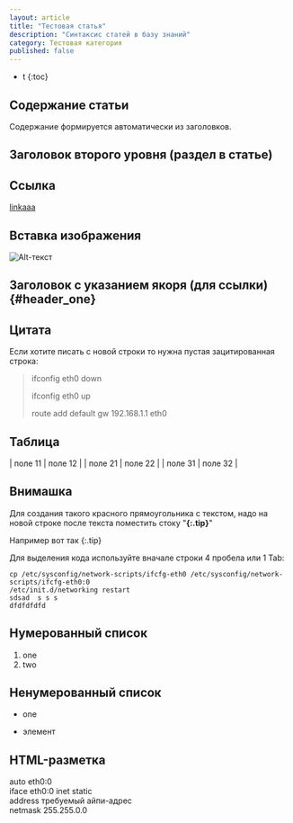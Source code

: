```yaml
---
layout: article
title: "Тестовая статья"
description: "Синтаксис статей в базу знаний"
category: Тестовая категория
published: false
---
```


* t
{:toc}


   
Содержание статьи
-----------------

Содержание формируется автоматически из заголовков.



Заголовок второго уровня (раздел в статье)
------------------------------------------


Ссылка
------
[linkaaa](http://qqqq.ru)


Вставка изображения
-------------------
![Alt-текст](/images/create_vps/create_server.png "Заголовок изображения")



Заголовок с указанием якоря (для ссылки) {#header_one}
-------------------------------------------------------

Цитата
------
Если хотите писать с новой строки то нужна пустая зацитированная строка:

> ifconfig eth0 down
>
> ifconfig eth0 up
>
> route add default gw 192.168.1.1 eth0


Таблица
-------

| поле 11 | поле 12 |
| поле 21 | поле 22 |
| поле 31 | поле 32 |


Внимашка
--------

Для создания такого красного прямоугольника с текстом, надо на новой строке после текста поместить стоку "__{:.tip}__"

Например вот так
{:.tip}

Для выделения кода используйте вначале строки 4 пробела или 1 Tab:

	cp /etc/sysconfig/network-scripts/ifcfg-eth0 /etc/sysconfig/network-scripts/ifcfg-eth0:0
	/etc/init.d/networking restart
	sdsad  s s s 
	dfdfdfdfd


Нумерованный список
-------------------
1. one
2. two

Ненумерованный список
---------------------
- one
+ элемент

HTML-разметка
--------------
<p class="listing">auto eth0:0<br />
iface eth0:0 inet static<br />
address требуемый айпи-адрес<br />
netmask 255.255.0.0<br />
</p>



